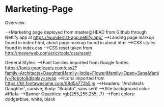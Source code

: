 # Marketing-Page

Overview:

-->Marketing page deployed from master@HEAD from Github through Netlify.app at https://wunderlist-app.netlify.app/
-->Landing page markup found in index.html, about page markup found in about.html
-->CSS styles found in index.css
-->CSS reset taken from http://meyerweb.com/eric/tools/css/reset/ 

General Styles:
-->Font families imported from Google fontes: https://fonts.googleapis.com/css2?family=Architects+Daughter&family=Indie+Flower&family=Open+Sans&family=Roboto&display=swap 
-->Icons imported from https://kit.fontawesome.com/98d5e772b5.js
-->Headers: "Architects Daughter', cursive; Body: "Roboto", sans serif
-->Site background color: #fffafa
-->Banner Opacities: rgb(255,255,255, .7)
-->Font colors: dodgerblue, white, black


